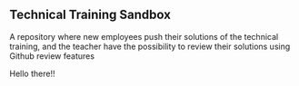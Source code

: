 Technical Training Sandbox
--------------------------
A repository where new employees push their solutions of the technical training,
and the teacher have the possibility to review their solutions using Github review features

Hello there!!